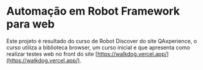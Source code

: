 # Automação em Robot Framework para web

Este projeto é resultado do curso de Robot Discover do site QAxperience, 
o curso utiliza a biblioteca browser, um curso inicial e que apresenta como realizar 
testes web no front do site 
[https://walkdog.vercel.app/](https://walkdog.vercel.app/).


